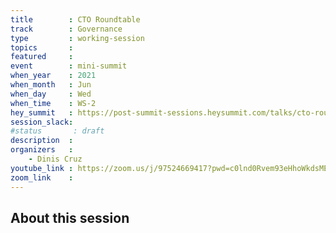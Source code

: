 ```yaml
---
title        : CTO Roundtable
track        : Governance
type         : working-session
topics       :
featured     :
event        : mini-summit
when_year    : 2021
when_month   : Jun
when_day     : Wed
when_time    : WS-2
hey_summit   : https://post-summit-sessions.heysummit.com/talks/cto-roundtable/
session_slack:
#status       : draft
description  :
organizers   :
    - Dinis Cruz
youtube_link : https://zoom.us/j/97524669417?pwd=c0lnd0Rvem93eHhoWkdsMEVzcXBnQT09
zoom_link    :
---
```


## About this session
